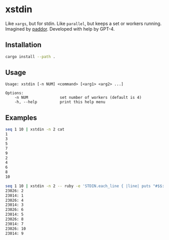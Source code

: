 # xstdin

Like `xargs`, but for stdin. Like `parallel`, but keeps a set or workers running.
Imagined by [paddor](https://github.com/paddor/). Developed with help by GPT-4.

## Installation

```bash
cargo install --path .
```

## Usage
```
Usage: xstdin [-n NUM] <command> [<arg1> <arg2> ...]

Options:
    -n NUM              set number of workers (default is 4)
    -h, --help          print this help menu
```

## Examples
```bash
seq 1 10 | xstdin -n 2 cat
1
3
5
7
9
2
4
6
8
10
```

```bash
seq 1 10 | xstdin -n 2 -- ruby -e 'STDIN.each_line { |line| puts "#$$: #{line}" }'
23026: 2
23014: 1
23026: 4
23014: 3
23026: 6
23014: 5
23026: 8
23014: 7
23026: 10
23014: 9
```